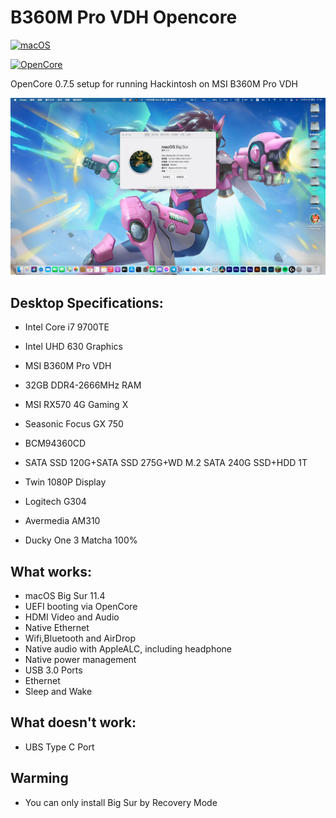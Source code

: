 # B360M Pro VDH Opencore

[![macOS](https://img.shields.io/badge/macOS-11.4-orange)](https://www.apple.com/macos/big-sur/)

[![OpenCore](https://img.shields.io/badge/OpenCore-0.7.5-9cf)](https://dortania.github.io/OpenCore-Install-Guide/)

OpenCore 0.7.5 setup for running Hackintosh on MSI B360M Pro VDH

![](Bruh.png)

## Desktop Specifications:
- Intel Core i7 9700TE
- Intel UHD 630 Graphics

- MSI B360M Pro VDH
- 32GB DDR4-2666MHz RAM
- MSI RX570 4G Gaming X
- Seasonic Focus GX 750
- BCM94360CD
- SATA SSD 120G+SATA SSD 275G+WD M.2 SATA 240G SSD+HDD 1T

- Twin 1080P  Display
- Logitech G304
- Avermedia AM310
- Ducky One 3 Matcha 100%


## What works:
- macOS Big Sur 11.4
- UEFI booting via OpenCore
- HDMI Video and Audio
- Native Ethernet
- Wifi,Bluetooth and AirDrop
- Native audio with AppleALC, including headphone
- Native power management
- USB 3.0 Ports
- Ethernet
- Sleep and Wake

## What doesn't work:
- UBS Type C Port

## Warming
- You can only install Big Sur by Recovery Mode

